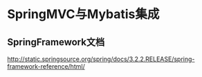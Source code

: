 SpringMVC与Mybatis集成
===============================

## SpringFramework文档

http://static.springsource.org/spring/docs/3.2.2.RELEASE/spring-framework-reference/html/